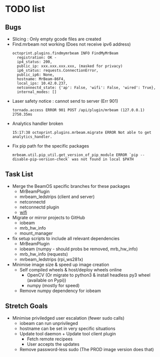 # TODO list

## Bugs

- Slicing : Only empty gcode files are created
- Find.mrbeam not working (Does not receive ipv6 address)
  ```
  octoprint.plugins.findmymrbeam INFO FindMyMrBeam 
    registration: OK - 
    ip4_status: 200, 
    public_ip: xxx.xxx.xxx.xxx, (masked for privacy) 
    ip6_status: requests.ConnectionError, 
    public_ip6: None, 
    hostname: MrBeam-86F4, 
    local_ips: 10.42.0.237, 
    netconnectd_state: {'ap': False, 'wifi': False, 'wired': True}, 
    internal_modes: []
  ```
- Laser safety notice : cannot send to server (Err 901)
  ```
  tornado.access ERROR 901 POST /api/plugin/mrbeam (127.0.0.1) 2750.35ms
  ```
- Analytics handler broken
  ```
  15:17:38 octoprint.plugins.mrbeam.migrate ERROR Not able to get analytics_handler.
  ```
- Fix pip path for the specific packages
  ```
  mrbeam.util.pip_util.get_version_of_pip_module ERROR `pip --disable-pip-version-check` was not found in local $PATH 
  ```

## Task List

- Merge the BeamOS specific branches for these packages
  - MrBeamPlugin
  - mrbeam_ledstrips (client and server)
  - netconnectd
  - netconnectd plugin
  - [wifi](https://github.com/ManuelMcLure/wifi)
- Migrate or mirror projects to GitHub
  - iobeam
  - mrb_hw_info
  - mount_manager
- fix setup scripts to include all relevant dependencies
  - MrBeamPlugin
  - iobeam (numpy - should probs be removed, mrb_hw_info)
  - mrb_hw_info (requests)
  - mrbeam_ledstrips (rpi_ws281x)
- Minimise image size & speed up image creation
  - Self compiled wheels & host/deploy wheels online
    - OpenCV (Or migrate to python3 & install headless py3 wheel (available on Pypi))
    - numpy (mostly for speed)
  - Remove numpy dependency for iobeam

## Stretch Goals

- Minimise priviledged user escalation (fewer sudo calls)
  - iobeam can run unprivileged
  - hostname can be set in very specific situations
  - Update tool daemon + Update tool client plugin
    - Fetch remote recipees
    - User accepts the updates
  - Remove password-less sudo (The PROD image version does that)
  
  
